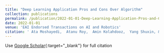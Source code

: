 ```yaml
---
title: "Deep Learning Application Pros and Cons Over Algorithm"
collection: publications
permalink: /publication/2022-01-01-Deep-Learning-Application-Pros-and-Cons-Over-Algorithm
date: 2022-01-01
venue: 'EAI Endorsed Transactions on AI and Robotics'
citation: ' Ata Moshayedi,  Atanu Roy,  Amin Kolahdooz,  Yang Shuxin, &quot;Deep Learning Application Pros and Cons Over Algorithm.&quot; EAI Endorsed Transactions on AI and Robotics, 2022.'
---
```

Use [Google Scholar](https://scholar.google.com/scholar?q=Deep+Learning+Application+Pros+and+Cons+Over+Algorithm){:target="_blank"} for full citation